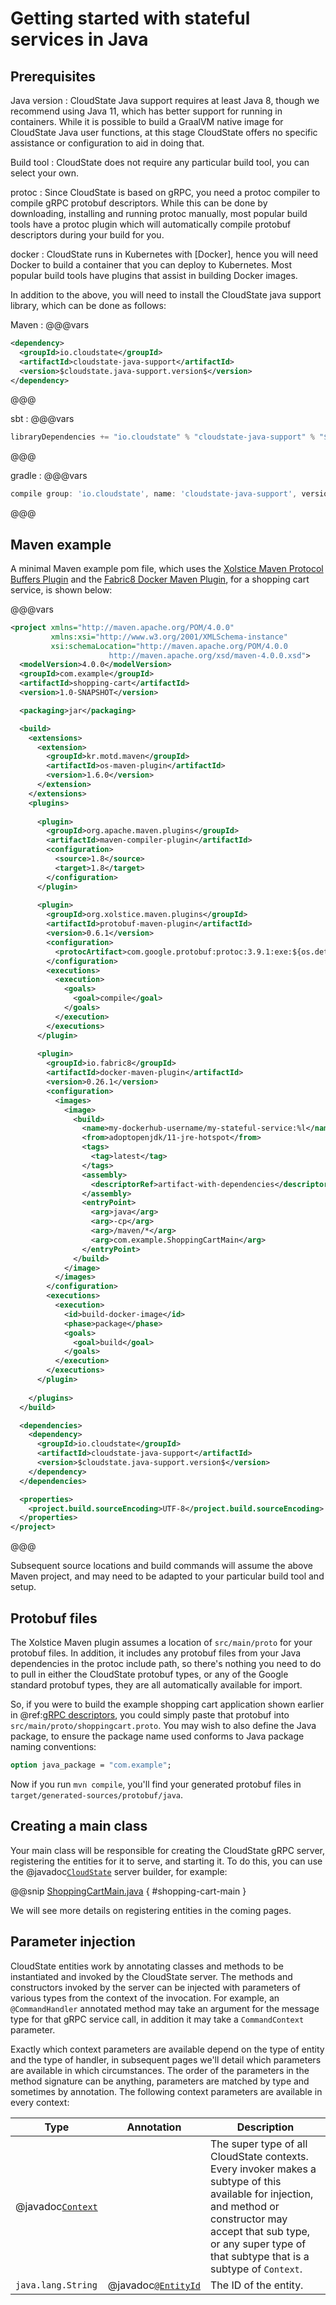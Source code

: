 # Getting started with stateful services in Java

## Prerequisites

Java version
: CloudState Java support requires at least Java 8, though we recommend using Java 11, which has better support for running in containers. While it is possible to build a GraalVM native image for CloudState Java user functions, at this stage CloudState offers no specific assistance or configuration to aid in doing that.

Build tool
: CloudState does not require any particular build tool, you can select your own.

protoc
: Since CloudState is based on gRPC, you need a protoc compiler to compile gRPC protobuf descriptors. While this can be done by downloading, installing and running protoc manually, most popular build tools have a protoc plugin which will automatically compile protobuf descriptors during your build for you.

docker
: CloudState runs in Kubernetes with [Docker], hence you will need Docker to build a container that you can deploy to Kubernetes. Most popular build tools have plugins that assist in building Docker images.

In addition to the above, you will need to install the CloudState java support library, which can be done as follows:
    
Maven
: @@@vars
```xml
<dependency>
  <groupId>io.cloudstate</groupId>
  <artifactId>cloudstate-java-support</artifactId>
  <version>$cloudstate.java-support.version$</version>
</dependency>
```
@@@
  
sbt
: @@@vars
```scala
libraryDependencies += "io.cloudstate" % "cloudstate-java-support" % "$cloudstate.java-support.version$"
```
@@@

gradle
: @@@vars
```groovy
compile group: 'io.cloudstate', name: 'cloudstate-java-support', version: '$cloudstate.java-support.version$'
```
@@@

## Maven example

A minimal Maven example pom file, which uses the [Xolstice Maven Protocol Buffers Plugin](https://www.xolstice.org/protobuf-maven-plugin/) and the [Fabric8 Docker Maven Plugin](https://dmp.fabric8.io/), for a shopping cart service, is shown below:

@@@vars
```xml
<project xmlns="http://maven.apache.org/POM/4.0.0"
         xmlns:xsi="http://www.w3.org/2001/XMLSchema-instance"
         xsi:schemaLocation="http://maven.apache.org/POM/4.0.0
                      http://maven.apache.org/xsd/maven-4.0.0.xsd">
  <modelVersion>4.0.0</modelVersion>
  <groupId>com.example</groupId>
  <artifactId>shopping-cart</artifactId>
  <version>1.0-SNAPSHOT</version>

  <packaging>jar</packaging>

  <build>
    <extensions>
      <extension>
        <groupId>kr.motd.maven</groupId>
        <artifactId>os-maven-plugin</artifactId>
        <version>1.6.0</version>
      </extension>
    </extensions>
    <plugins>
      
      <plugin>
        <groupId>org.apache.maven.plugins</groupId>
        <artifactId>maven-compiler-plugin</artifactId>
        <configuration>
          <source>1.8</source>
          <target>1.8</target>
        </configuration>
      </plugin>
      
      <plugin>
        <groupId>org.xolstice.maven.plugins</groupId>
        <artifactId>protobuf-maven-plugin</artifactId>
        <version>0.6.1</version>
        <configuration>
          <protocArtifact>com.google.protobuf:protoc:3.9.1:exe:${os.detected.classifier}</protocArtifact>
        </configuration>
        <executions>
          <execution>
            <goals>
              <goal>compile</goal>
            </goals>
          </execution>
        </executions>
      </plugin>
      
      <plugin>
        <groupId>io.fabric8</groupId>
        <artifactId>docker-maven-plugin</artifactId>
        <version>0.26.1</version>
        <configuration>
          <images>
            <image>
              <build>
                <name>my-dockerhub-username/my-stateful-service:%l</name>
                <from>adoptopenjdk/11-jre-hotspot</from>
                <tags>
                  <tag>latest</tag>
                </tags>
                <assembly>
                  <descriptorRef>artifact-with-dependencies</descriptorRef>
                </assembly>
                <entryPoint>
                  <arg>java</arg>
                  <arg>-cp</arg>
                  <arg>/maven/*</arg>
                  <arg>com.example.ShoppingCartMain</arg>
                </entryPoint>
              </build>
            </image>
          </images>
        </configuration>
        <executions>
          <execution>
            <id>build-docker-image</id>
            <phase>package</phase>
            <goals>
              <goal>build</goal>
            </goals>
          </execution>
        </executions>
      </plugin>
      
    </plugins>
  </build>

  <dependencies>
    <dependency>
      <groupId>io.cloudstate</groupId>
      <artifactId>cloudstate-java-support</artifactId>
      <version>$cloudstate.java-support.version$</version>
    </dependency>
  </dependencies>

  <properties>
    <project.build.sourceEncoding>UTF-8</project.build.sourceEncoding>
  </properties>
</project>
```
@@@

Subsequent source locations and build commands will assume the above Maven project, and may need to be adapted to your particular build tool and setup.

## Protobuf files

The Xolstice Maven plugin assumes a location of `src/main/proto` for your protobuf files. In addition, it includes any protobuf files from your Java dependencies in the protoc include path, so there's nothing you need to do to pull in either the CloudState protobuf types, or any of the Google standard protobuf types, they are all automatically available for import.

So, if you were to build the example shopping cart application shown earlier in @ref:[gRPC descriptors](../../features/grpc.md), you could simply paste that protobuf into `src/main/proto/shoppingcart.proto`. You may wish to also define the Java package, to ensure the package name used conforms to Java package naming conventions:

```proto
option java_package = "com.example";
```

Now if you run `mvn compile`, you'll find your generated protobuf files in `target/generated-sources/protobuf/java`.

## Creating a main class

Your main class will be responsible for creating the CloudState gRPC server, registering the entities for it to serve, and starting it. To do this, you can use the @javadoc[`CloudState`](io.cloudstate.javasupport.CloudState) server builder, for example:

@@snip [ShoppingCartMain.java](/docs/src/test/java/docs/user/gettingstarted/ShoppingCartMain.java) { #shopping-cart-main }

We will see more details on registering entities in the coming pages.

## Parameter injection

CloudState entities work by annotating classes and methods to be instantiated and invoked by the CloudState server. The methods and constructors invoked by the server can be injected with parameters of various types from the context of the invocation. For example, an `@CommandHandler` annotated method may take an argument for the message type for that gRPC service call, in addition it may take a `CommandContext` parameter.

Exactly which context parameters are available depend on the type of entity and the type of handler, in subsequent pages we'll detail which parameters are available in which circumstances. The order of the parameters in the method signature can be anything, parameters are matched by type and sometimes by annotation. The following context parameters are available in every context:

| Type                                                   | Annotation            | Description           |
|--------------------------------------------------------|-----------------------|-----------------------|
| @javadoc[`Context`](io.cloudstate.javasupport.Context) |                       | The super type of all CloudState contexts. Every invoker makes a subtype of this available for injection, and method or constructor may accept that sub type, or any super type of that subtype that is a subtype of `Context`. |
| `java.lang.String` | @javadoc[`@EntityId`](io.cloudstate.javasupport.EntityId) | The ID of the entity. |

